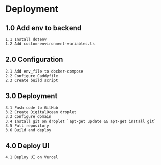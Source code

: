 # Deployment
## 1.0 Add env to backend
    1.1 Install dotenv
    1.2 Add custom-environment-variables.ts
    
## 2.0 Configuration
    2.1 Add env_file to docker-compose
    2.2 Configure Caddyfile
    2.3 Create build script

## 3.0 Deployment
    3.1 Push code to GitHub
    3.2 Create DigitalOcean droplet
    3.3 Configure domain
    3.4 Install git on droplet `apt-get update && apt-get install git`
    3.5 Pull repository    
    3.6 Build and deploy

## 4.0 Deploy UI
    4.1 Deploy UI on Vercel